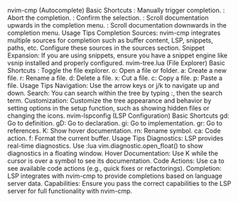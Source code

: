 nvim-cmp (Autocomplete)
Basic Shortcuts
<C-Space>: Manually trigger completion.
<C-e>: Abort the completion.
<CR>: Confirm the selection.
<C-b>: Scroll documentation upwards in the completion menu.
<C-f>: Scroll documentation downwards in the completion menu.
Usage Tips
Completion Sources: nvim-cmp integrates multiple sources for completion such as buffer content, LSP, snippets, paths, etc. Configure these sources in the sources section.
Snippet Expansion: If you are using snippets, ensure you have a snippet engine like vsnip installed and properly configured.
nvim-tree.lua (File Explorer)
Basic Shortcuts
<C-n>: Toggle the file explorer.
o: Open a file or folder.
a: Create a new file.
r: Rename a file.
d: Delete a file.
x: Cut a file.
c: Copy a file.
p: Paste a file.
Usage Tips
Navigation: Use the arrow keys or j/k to navigate up and down.
Search: You can search within the tree by typing :, then the search term.
Customization: Customize the tree appearance and behavior by setting options in the setup function, such as showing hidden files or changing the icons.
nvim-lspconfig (LSP Configuration)
Basic Shortcuts
gd: Go to definition.
gD: Go to declaration.
gi: Go to implementation.
gr: Go to references.
K: Show hover documentation.
<leader>rn: Rename symbol.
<leader>ca: Code action.
<leader>f: Format the current buffer.
Usage Tips
Diagnostics: LSP provides real-time diagnostics. Use :lua vim.diagnostic.open_float() to show diagnostics in a floating window.
Hover Documentation: Use K while the cursor is over a symbol to see its documentation.
Code Actions: Use <leader>ca to see available code actions (e.g., quick fixes or refactorings).
Completion: LSP integrates with nvim-cmp to provide completions based on language server data.
Capabilities: Ensure you pass the correct capabilities to the LSP server for full functionality with nvim-cmp.
